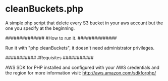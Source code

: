 cleanBuckets.php
================

A simple php script that delete every S3 bucket in your aws account but the one you specify at the beginning.

##############
#How to run it.
##############

Run it with "php cleanBuckets", it doesn't need administrator privileges.

###########
#Requisites
###########

AWS SDK for PHP installed and configured with your AWS credentials and the region for more information visit: http://aws.amazon.com/sdkforphp/
